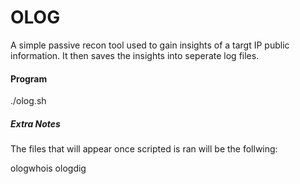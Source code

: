 # OLOG

A simple passive recon tool used to gain insights of a targt IP public information. It then saves the insights into seperate log files.


#### Program 
./olog.sh


##### Extra Notes
The files that will appear once scripted is ran will be the follwing:

ologwhois
ologdig


